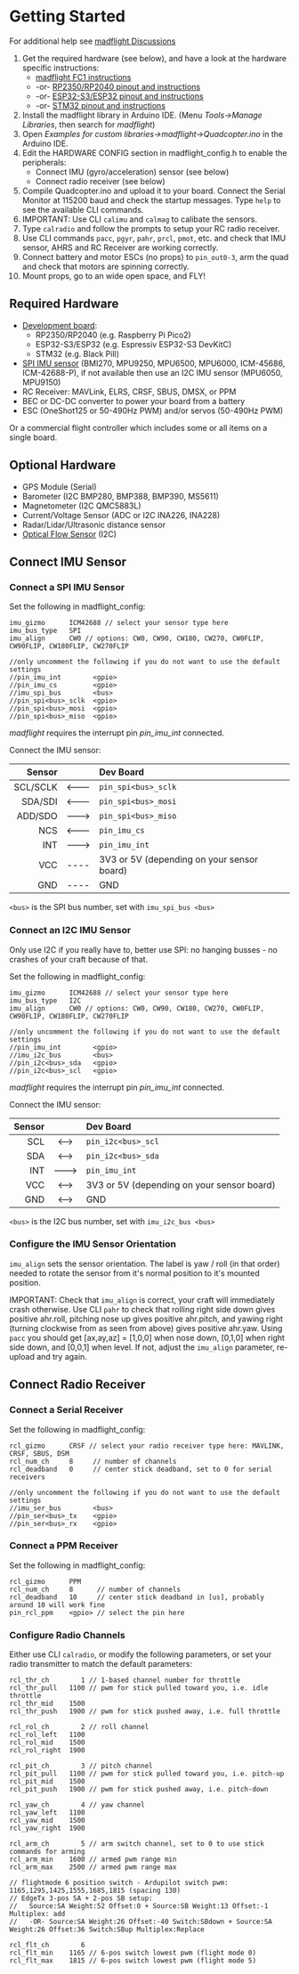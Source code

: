 # Getting Started

For additional help see [madflight Discussions](https://github.com/qqqlab/madflight/discussions)

1. Get the required hardware (see below), and have a look at the hardware specific instructions: 
    - [madflight FC1 instructions](Board-FC1.md)
    - -or- [RP2350/RP2040 pinout and instructions](Board-RP2040.md)
    - -or- [ESP32-S3/ESP32 pinout and instructions](Board-ESP32.md)
    - -or- [STM32 pinout and instructions](Board-STM32.md)
2. Install the madflight library in Arduino IDE. (Menu *Tools->Manage Libraries*, then search for _madflight_)
3. Open *Examples for custom libraries->madflight->Quadcopter.ino* in the Arduino IDE.
4. Edit the HARDWARE CONFIG section in madflight_config.h to enable the peripherals:
    - Connect IMU (gyro/acceleration) sensor (see below)
    - Connect radio receiver (see below)
6. Compile Quadcopter.ino and upload it to your board. Connect the Serial Monitor at 115200 baud and check the startup messages. Type `help` to see the available CLI commands.
7. IMPORTANT: Use CLI `calimu` and `calmag` to calibate the sensors.
8. Type `calradio` and follow the prompts to setup your RC radio receiver.
9. Use CLI commands `pacc`, `pgyr`, `pahr`, `prcl`, `pmot`, etc. and check that IMU sensor, AHRS and RC Receiver are working correctly. 
10. Connect battery and motor ESCs (no props) to `pin_out0-3`, arm the quad and check that motors are spinning correctly.
11. Mount props, go to an wide open space, and FLY!

## Required Hardware

- [Development board](Controller-Boards.md): 
    - RP2350/RP2040 (e.g. Raspberry Pi Pico2)
    - ESP32-S3/ESP32 (e.g. Espressiv ESP32-S3 DevKitC)
    - STM32 (e.g. Black Pill)
- [SPI IMU sensor](Sensor-Boards.md) (BMI270, MPU9250, MPU6500, MPU6000, ICM-45686, ICM-42688-P), if not available then use an I2C IMU sensor (MPU6050, MPU9150) 
- RC Receiver: MAVLink, ELRS, CRSF, SBUS, DMSX, or PPM
- BEC or DC-DC converter to power your board from a battery
- ESC (OneShot125 or 50-490Hz PWM) and/or servos (50-490Hz PWM)

Or a commercial flight controller which includes some or all items on a single board.

## Optional Hardware

- GPS Module (Serial)
- Barometer (I2C BMP280, BMP388, BMP390, MS5611)
- Magnetometer (I2C QMC5883L)
- Current/Voltage Sensor (ADC or I2C INA226, INA228)
- Radar/Lidar/Ultrasonic distance sensor
- [Optical Flow Sensor](https://github.com/qqqlab/ESP32-Optical-Flow) (I2C)

## Connect IMU Sensor

### Connect a SPI IMU Sensor

Set the following in madflight_config:
```
imu_gizmo      ICM42688 // select your sensor type here
imu_bus_type   SPI
imu_align      CW0 // options: CW0, CW90, CW180, CW270, CW0FLIP, CW90FLIP, CW180FLIP, CW270FLIP

//only uncomment the following if you do not want to use the default settings
//pin_imu_int        <gpio>
//pin_imu_cs         <gpio>
//imu_spi_bus        <bus>
//pin_spi<bus>_sclk  <gpio>
//pin_spi<bus>_mosi  <gpio>
//pin_spi<bus>_miso  <gpio>
```

_madflight_ requires the interrupt pin _pin_imu_int_ connected.

Connect the IMU sensor:

| Sensor   |  |  Dev Board |
|-:|:-:|:-|
SCL/SCLK |<---| `pin_spi<bus>_sclk`
SDA/SDI  |<---| `pin_spi<bus>_mosi`
ADD/SDO  |--->| `pin_spi<bus>_miso`
NCS      |<---| `pin_imu_cs`
INT      |--->| `pin_imu_int`
VCC      |----| 3V3 or 5V (depending on your sensor board)
GND      |----| GND

`<bus>` is the SPI bus number, set with `imu_spi_bus <bus>`

### Connect an I2C IMU Sensor

Only use I2C if you really have to, better use SPI: no hanging busses - no crashes of your craft because of that.

Set the following in madflight_config:
```
imu_gizmo      ICM42688 // select your sensor type here
imu_bus_type   I2C
imu_align      CW0 // options: CW0, CW90, CW180, CW270, CW0FLIP, CW90FLIP, CW180FLIP, CW270FLIP

//only uncomment the following if you do not want to use the default settings
//pin_imu_int        <gpio>
//imu_i2c_bus        <bus>
//pin_i2c<bus>_sda   <gpio>
//pin_i2c<bus>_scl   <gpio>
```

_madflight_ requires the interrupt pin _pin_imu_int_ connected.

Connect the IMU sensor:

| Sensor   |  |  Dev Board |
|-:|:-:|:-|
SCL |<-->| `pin_i2c<bus>_scl`
SDA |<-->| `pin_i2c<bus>_sda`
INT |--->| `pin_imu_int`
VCC |<-->| 3V3 or 5V (depending on your sensor board)
GND |<-->| GND

`<bus>` is the I2C bus number, set with `imu_i2c_bus <bus>`

### Configure the IMU Sensor Orientation

`imu_align` sets the sensor orientation. The label is yaw / roll (in that order) needed to rotate the sensor from it's normal position to it's mounted position.

IMPORTANT: Check that `imu_align` is correct, your craft will immediately crash otherwise. Use CLI `pahr` to check that rolling right side down gives positive ahr.roll, pitching nose up gives positive ahr.pitch, and yawing right (turning clockwise from as seen from above) gives positive ahr.yaw. Using `pacc` you should get [ax,ay,az] = [1,0,0] when nose down, [0,1,0] when right side down, and [0,0,1] when level. If not, adjust the `imu_align` parameter, re-upload and try again.

## Connect Radio Receiver

### Connect a Serial Receiver

Set the following in madflight_config:
```
rcl_gizmo      CRSF // select your radio receiver type here: MAVLINK, CRSF, SBUS, DSM
rcl_num_ch     8     // number of channels
rcl_deadband   0     // center stick deadband, set to 0 for serial receivers

//only uncomment the following if you do not want to use the default settings
//imu_ser_bus        <bus>
//pin_ser<bus>_tx    <gpio>
//pin_ser<bus>_rx    <gpio>
```
### Connect a PPM Receiver

Set the following in madflight_config:
```
rcl_gizmo      PPM 
rcl_num_ch     8      // number of channels
rcl_deadband   10     // center stick deadband in [us], probably around 10 will work fine
pin_rcl_ppm    <gpio> // select the pin here
```

### Configure Radio Channels

Either use CLI `calradio`, or modify the following parameters, or set your radio transmitter to match the default parameters:

```
rcl_thr_ch        1 // 1-based channel number for throttle
rcl_thr_pull   1100 // pwm for stick pulled toward you, i.e. idle throttle
rcl_thr_mid    1500
rcl_thr_push   1900 // pwm for stick pushed away, i.e. full throttle

rcl_rol_ch        2 // roll channel
rcl_rol_left   1100
rcl_rol_mid    1500
rcl_rol_right  1900

rcl_pit_ch        3 // pitch channel
rcl_pit_pull   1100 // pwm for stick pulled toward you, i.e. pitch-up
rcl_pit_mid    1500
rcl_pit_push   1900 // pwm for stick pushed away, i.e. pitch-down

rcl_yaw_ch        4 // yaw channel
rcl_yaw_left   1100
rcl_yaw_mid    1500
rcl_yaw_right  1900

rcl_arm_ch        5 // arm switch channel, set to 0 to use stick commands for arming
rcl_arm_min    1600 // armed pwm range min
rcl_arm_max    2500 // armed pwm range max

// flightmode 6 position switch - Ardupilot switch pwm: 1165,1295,1425,1555,1685,1815 (spacing 130)
// EdgeTx 3-pos SA + 2-pos SB setup:
//   Source:SA Weight:52 Offset:0 + Source:SB Weight:13 Offset:-1 Multiplex: add
//   -OR- Source:SA Weight:26 Offset:-40 Switch:SBdown + Source:SA Weight:26 Offset:36 Switch:SBup Multiplex:Replace

rcl_flt_ch        6
rcl_flt_min    1165 // 6-pos switch lowest pwm (flight mode 0)
rcl_flt_max    1815 // 6-pos switch lowest pwm (flight mode 5)
```